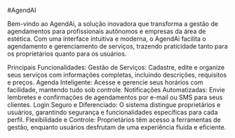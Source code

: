 #AgendAI

Bem-vindo ao AgendAi, a solução inovadora que transforma a gestão de agendamentos para profissionais autônomos e empresas da área de estética. Com uma interface intuitiva e moderna, o AgendAi facilita o agendamento e gerenciamento de serviços, trazendo praticidade tanto para os proprietários quanto para os usuários.

Principais Funcionalidades: Gestão de Serviços: Cadastre, edite e organize seus serviços com informações completas, incluindo descrições, requisitos e preços. Agenda Inteligente: Acesse e gerencie seus horários com facilidade, mantendo tudo sob controle. Notificações Automatizadas: Envie lembretes e confirmações de agendamentos por e-mail ou SMS para seus clientes. Login Seguro e Diferenciado: O sistema distingue proprietários e usuários, garantindo segurança e funcionalidades específicas para cada perfil. Flexibilidade e Controle: Proprietários têm acesso a ferramentas de gestão, enquanto usuários desfrutam de uma experiência fluida e eficiente.
